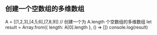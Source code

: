 ## 创建一个空数组的多维数组
  A = [[1,2,3],[4,5,6],[7,8,9]]
  //  创建一个为 A.length 个空数组的多维数组
  let result = Array.from({ length: A[0].length }, () => [])
  console.log(result)